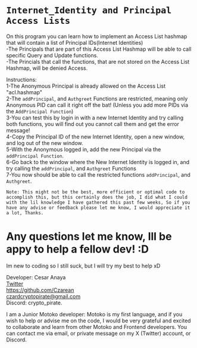 # `Internet_Identity and Principal Access Lists`

On this program you can learn how to implement an Access List hashmap that will contain a list of Principal IDs(Internet Identities)  
-The Principals that are part of this Access List Hashmap will be able to call specific Query and Update functions.  
-The Princials that call the functions, that are not stored on the Access List Hashmap, will be denied Access.


Instructions:  
1-The Anonymous Principal is already allowed on the Access List "acl.hashmap"  
2-The `addPrincipal`, and `Authgreet` Functions are restricted, meaning only Anonymous PID can call it right off the bat! (Unless you add more PIDs via the `AddPrincipal Function`)  
3-You can test this by login in with a new Internet Identity and try calling both functions, you will find out you cannot call them and get the error message!  
4-Copy the Principal ID of the new Internet Identity, open a new window, and log out of the new window.  
5-With the Anonymous logged in, add the new Principal via the `addPrincipal Function`.  
6-Go back to the window where the New Internet Identity is logged in, and try calling the `addPrincipal`, and `Authgreet` Functions  
7-You now should be able to call the restricted functions  `addPrincipal`, and `Authgreet`.  

`Note: This might not be the best, more efficient or optimal code to accomplish this, but this certainly does the job, I did what I could with the lil knowledge I have gathered this past few weeks, So if you have any advise or feedback please let me know, I would appreciate it a lot, Thanks.`

# Any questions let me know, Ill be appy to help a fellow dev! :D  
Im new to coding so I still suck, but I will try my best to help xD    
  
Developer: Cesar Anaya    
[Twitter](https://x.com/IC_Pirate)    
https://github.com/Czarean  
czardcryptopirate@gmail.com  
Discord: crypto_pirate.  

I am a Junior Motoko developer: Motoko is my first language, and if you wish to help or advise me on the code, I would be very grateful and excited to collaborate and learn from other Motoko and Frontend developers. You can contact me via email, or private message on my X (Twitter) account, or Discord.

